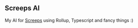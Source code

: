 ## Screeps AI

My AI for [Screeps](https://screeps.com/) using Rollup, Typescript and fancy things :)
